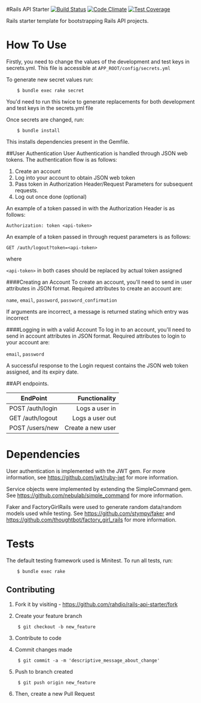 #Rails API Starter
[![Build Status](https://semaphoreci.com/api/v1/rahdio/rails-api-starter/branches/master/badge.svg)](https://semaphoreci.com/rahdio/rails-api-starter) [![Code Climate](https://codeclimate.com/github/rahdio/rails-api-starter/badges/gpa.svg)](https://codeclimate.com/github/rahdio/rails-api-starter) [![Test Coverage](https://codeclimate.com/github/rahdio/rails-api-starter/badges/coverage.svg)](https://codeclimate.com/github/rahdio/rails-api-starter/coverage)


Rails starter template for bootstrapping Rails API projects.

# How To Use
Firstly, you need to change the values of the development and test keys in secrets.yml. This file is accessible at `APP_ROOT/config/secrets.yml`

To generate new secret values run:

        $ bundle exec rake secret

You'd need to run this twice to generate replacements for both development and test keys in the secrets.yml file

Once secrets are changed, run:

        $ bundle install

This installs dependencies present in the Gemfile.


##User Authentication
User Authentication is handled through JSON web tokens. The authentication flow is as follows:
  1. Create an account
  2. Log into your account to obtain JSON web token
  3. Pass token in Authorization Header/Request Parameters for subsequent requests.
  4. Log out once done (optional)

An example of a token passed in with the Authorization Header is as follows:

  `Authorization: token <api-token>`

An example of a token passed in through request parameters is as follows:

  `GET /auth/logout?token=<api-token>`

where

  `<api-token>` in both cases should be replaced by actual token assigned
  

####Creating an Account
To create an account, you'll need to send in user attributes in JSON format. Required attributes to create an account are:

  `name`, `email`, `password`, `password_confirmation`

If arguments are incorrect, a message is returned stating which entry was incorrect

####Logging in with a valid Account
To log in to an account, you'll need to send in account attributes in JSON format. Required attributes to login to your account are:

  `email`, `password`  

A successful response to the Login request contains the JSON web token assigned, and its expiry date.

##API endpoints.

| EndPoint                                |   Functionality                      |
| --------------------------------------- | ------------------------------------:|
| POST /auth/login                        | Logs a user in                       |
| GET /auth/logout                        | Logs a user out                      |
| POST /users/new                         | Create a new user                    |

# Dependencies
User authentication is implemented with the JWT gem. For more information, see https://github.com/jwt/ruby-jwt for more information.

Service objects were implemented by extending the SimpleCommand gem. See https://github.com/nebulab/simple_command for more information.

Faker and FactoryGirlRails were used to generate random data/random models used while testing. See https://github.com/stympy/faker and https://github.com/thoughtbot/factory_girl_rails for more information.

# Tests

The default testing framework used is Minitest. To run all tests, run:

        $ bundle exec rake

## Contributing

1. Fork it by visiting - https://github.com/rahdio/rails-api-starter/fork

2. Create your feature branch

        $ git checkout -b new_feature
    
3. Contribute to code

4. Commit changes made

        $ git commit -a -m 'descriptive_message_about_change'
    
5. Push to branch created

        $ git push origin new_feature
    
6. Then, create a new Pull Request
